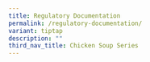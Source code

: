 ```yaml
---
title: Regulatory Documentation
permalink: /regulatory-documentation/
variant: tiptap
description: ""
third_nav_title: Chicken Soup Series
---
```

